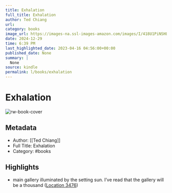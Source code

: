 ```yaml
---
title: Exhalation
full_title: Exhalation
author: Ted Chiang
url: 
category: books
image_url: https://images-na.ssl-images-amazon.com/images/I/418U1PiNSHL._SL200_.jpg
date: 2024-12-29
time: 6:39 PM
last_highlighted_date: 2023-04-16 04:56:00+00:00
published_date: None
summary: |
  None
source: kindle
permalink: l/books/exhalation
---
```

# Exhalation

![rw-book-cover](https://images-na.ssl-images-amazon.com/images/I/418U1PiNSHL._SL200_.jpg)

## Metadata
- Author: [[Ted Chiang]]
- Full Title: Exhalation
- Category: #books

## Highlights
- main gallery illuminated by the setting sun. I’ve read that the gallery will be a thousand ([Location 3476](https://readwise.io/to_kindle?action=open&asin=B07GD46PQZ&location=3476))


